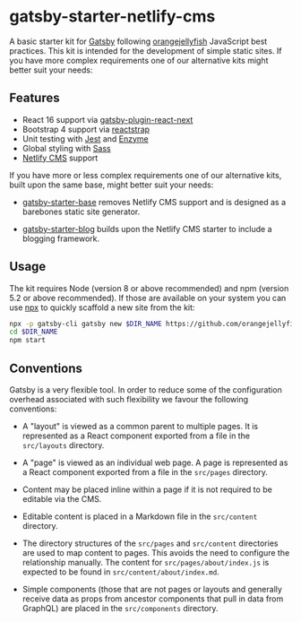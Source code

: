 # gatsby-starter-netlify-cms

A basic starter kit for [Gatsby][gatsby] following [orangejellyfish][oj]
JavaScript best practices. This kit is intended for the development of simple
static sites. If you have more complex requirements one of our alternative kits
might better suit your needs:

## Features

- React 16 support via [gatsby-plugin-react-next][gprn]
- Bootstrap 4 support via [reactstrap][rs]
- Unit testing with [Jest][jest] and [Enzyme][enz]
- Global styling with [Sass][sass]
- [Netlify CMS][ncms] support

If you have more or less complex requirements one of our alternative kits, built
upon the same base, might better suit your needs:

- [gatsby-starter-base][gsbase] removes Netlify CMS support and is designed as a
  barebones static site generator.

- [gatsby-starter-blog][gsb] builds upon the Netlify CMS starter to include a
  blogging framework.

## Usage

The kit requires Node (version 8 or above recommended) and npm (version 5.2 or
above recommended). If those are available on your system you can use [npx][npx]
to quickly scaffold a new site from the kit:

```sh
npx -p gatsby-cli gatsby new $DIR_NAME https://github.com/orangejellyfish/gatsby-starter-base
cd $DIR_NAME
npm start
```

## Conventions

Gatsby is a very flexible tool. In order to reduce some of the configuration
overhead associated with such flexibility we favour the following conventions:

- A "layout" is viewed as a common parent to multiple pages. It is represented
  as a React component exported from a file in the `src/layouts` directory.

- A "page" is viewed as an individual web page. A page is represented as a
  React component exported from a file in the `src/pages` directory.

- Content may be placed inline within a page if it is not required to be
  editable via the CMS.

- Editable content is placed in a Markdown file in the `src/content` directory.

- The directory structures of the `src/pages` and `src/content` directories are
  used to map content to pages. This avoids the need to configure the
  relationship manually. The content for `src/pages/about/index.js` is expected
  to be found in `src/content/about/index.md`.

- Simple components (those that are not pages or layouts and generally receive
  data as props from ancestor components that pull in data from GraphQL) are
  placed in the `src/components` directory.

[gatsby]: https://www.gatsbyjs.org/
[oj]: https://orangejellyfish.com/
[gprn]: https://www.npmjs.com/package/gatsby-plugin-react-next
[rs]: https://reactstrap.github.io/
[jest]: https://facebook.github.io/jest/
[enz]: https://github.com/airbnb/enzyme
[sass]: https://sass-lang.com/
[ncms]: https://www.netlifycms.org/
[gsbase]: https://github.com/orangejellyfish/gatsby-starter-base
[gsb]: https://github.com/orangejellyfish/gatsby-starter-blog
[ncms]: https://www.netlifycms.org/
[npx]: https://www.npmjs.com/package/npx
